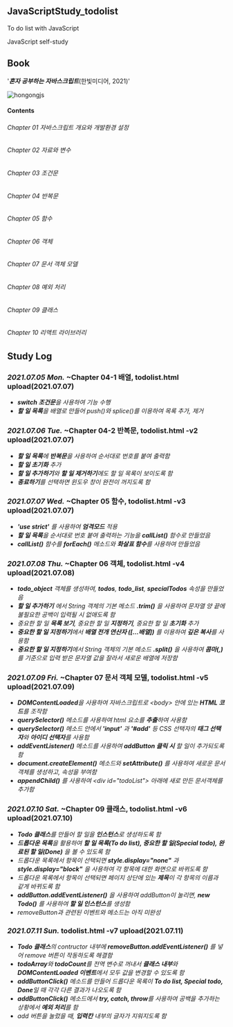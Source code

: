 ## JavaScriptStudy_todolist
To do list with JavaScript

JavaScript self-study

## Book
'***혼자 공부하는 자바스크립트***(한빛미디어, 2021)'

![hongongjs](https://user-images.githubusercontent.com/69896250/124748870-95ea1d00-df5e-11eb-9e98-5aba9280f9f4.jpeg)


#### Contents
###### Chapter 01 자바스크립트 개요와 개발환경 설정

###### Chapter 02 자료와 변수

###### Chapter 03 조건문

###### Chapter 04 반복문

###### Chapter 05 함수

###### Chapter 06 객체

###### Chapter 07 문서 객체 모델

###### Chapter 08 예외 처리

###### Chapter 09 클래스

###### Chapter 10 리액트 라이브러리


## Study Log
### *2021.07.05 Mon.* ~Chapter 04-1 배열, todolist.html upload(2021.07.07)
  - ***switch 조건문**을 사용하여 기능 수행*
  - ***할 일 목록**을 배열로 만들어 push()와 splice()를 이용하여 목록 추가, 제거*

### *2021.07.06 Tue.* ~Chapter 04-2 반복문, todolist.html -v2 upload(2021.07.07)
  - ***할 일 목록**에 **반복문**을 사용하여 순서대로 번호를 붙여 출력함*
  - ***할 일 초기화** 추가*
  - ***할 일 추가하기**와 **할 일 제거하기**에도 할 일 목록이 보이도록 함*
  - ***종료하기**를 선택하면 윈도우 창이 완전이 꺼지도록 함*

### *2021.07.07 Wed.* ~Chapter 05 함수, todolist.html -v3 upload(2021.07.07)
  - ***'use strict'** 를 사용하여 **엄격모드** 적용*
  - ***할 일 목록**을 순서대로 번호 붙여 출력하는 기능을 **callList()** 함수로 만들었음*
  - ***callList()** 함수를 **forEach()** 메소드와 **화살표 함수**를 사용하여 만들었음*

### *2021.07.08 Thu.* ~Chapter 06 객체, todolist.html -v4 upload(2021.07.08)
  - ***todo_object** 객체를 생성하여, **todos**, **todo_list**, **specialTodos** 속성을 만들었음*
  - ***할 일 추가하기** 에서 String 객체의 기본 메소드 **.trim()** 을 사용하여 문자열 양 끝에 불필요한 공백이 입력될 시 없애도록 함*
  - *중요한 할 일 **목록 보기**, 중요한 할 일 **지정하기**, 중요한 할 일 **초기화** 추가*
  - ***중요한 할 일 지정하기**에서 **배열 전개 연산자 ([\.\.\.배열])** 를 이용하여 **깊은 복사**를 사용함*
  - ***중요한 할 일 지정하기**에서 String 객체의 기본 메소드 **.split()** 을 사용하여 **콤마(,)** 를 기준으로 입력 받은 문자열 값을 잘라서 새로운 배열에 저장함*

### *2021.07.09 Fri.* ~Chapter 07 문서 객체 모델, todolist.html -v5 upload(2021.07.09)
  - ***DOMContentLoaded**을 사용하여 자바스크립트로 *<body*> 안에 있는 **HTML 코드**를 조작함*
  - ***querySelector()** 메소드를 사용하여 html 요소를 **추출**하여 사용함*
  - ***querySelector()** 메소드 안에서 **'input'** 과 **'#add'** 등 CSS 선택자의 **태그 선택자**와 **아이디 선택자**를 사용함*
  - ***addEventListener()** 메소드를 사용하여 **addButton 클릭 시** 할 일이 추가되도록 함*
  - ***document.createElement()** 메소드와 **setAttribute()** 를 사용하여 새로운 문서객체를 생성하고, 속성을 부여함*
  - ***appendChild()** 를 사용하여 ***<div id*="todoList"*>** *아래에 새로 만든 문서객체를 추가함*

### *2021.07.10 Sat.* ~Chapter 09 클래스, todolist.html -v6 upload(2021.07.10)
  - ***Todo 클래스**를 만들어 할 일을 **인스턴스**로 생성하도록 함*
  - ***드롭다운 목록**을 활용하여 **할 일 목록(To do list), 중요한 할 일(Special todo), 완료된 할 일(Done)** 을 볼 수 있도록 함*
  - *드롭다운 목록에서 항목이 선택되면 **style.display="none"** 과 **style.display="block"** 을 사용하여 각 항목에 대한 화면으로 바뀌도록 함*
  - *드롭다운 목록에서 항목이 선택되면 페이지 상단에 있는 **제목**이 각 항목의 이름과 같게 바뀌도록 함*
  - ***addButton.addEventListener()** 을 사용하여 addButton이 눌리면, **new Todo()** 를 사용하여 **할 일 인스턴스**를 생성함*
  - *removeButton과 관련된 이벤트와 메소드는 아직 미완성*

### *2021.07.11 Sun.* todolist.html -v7 upload(2021.07.11)
  - ***Todo 클래스**의 contructor 내부에 **removeButton.addEventListener()** 를 넣어 remove 버튼이 작동하도록 해결함*
  - ***todoArray**와 **todoCount**를 전역 변수로 꺼내서 **클래스 내부**와 **DOMContentLoaded 이벤트**에서 모두 값을 변경할 수 있도록 함*
  - ***addButtonClick()** 메소드를 만들어 드롭다운 목록이 **To do list, Special todo, Done**일 때 각각 다른 결과가 나오도록 함*
  - ***addButtonClick()** 메소드에서 **try, catch, throw**를 사용하여 공백을 추가하는 상황에서 **예외 처리**를 함*
  - *add 버튼을 눌렀을 때, **입력칸** 내부의 글자가 지워지도록 함*
